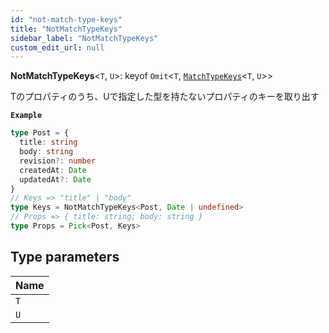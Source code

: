 ```yaml
---
id: "not-match-type-keys"
title: "NotMatchTypeKeys"
sidebar_label: "NotMatchTypeKeys"
custom_edit_url: null
---
```


**NotMatchTypeKeys**<`T`, `U`\>: keyof `Omit`<`T`, [`MatchTypeKeys`](./MatchTypeKeys.md)<`T`, `U`\>\>

Tのプロパティのうち、Uで指定した型を持たないプロパティのキーを取り出す

**`Example`**

```ts
type Post = {
  title: string
  body: string
  revision?: number
  createdAt: Date
  updatedAt?: Date
}
// Keys => "title" | "body"
type Keys = NotMatchTypeKeys<Post, Date | undefined>
// Props => { title: string; body: string }
type Props = Pick<Post, Keys>
```

## Type parameters

| Name |
| :------ |
| `T` |
| `U` |
